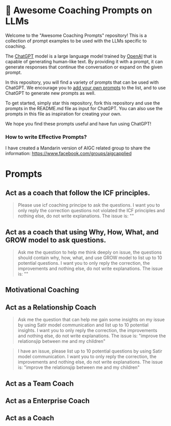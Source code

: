 <p align="center"><h1>🧠 Awesome Coaching Prompts on LLMs</h1></p>

Welcome to the "Awesome Coaching Prompts" repository! This is a collection of prompt examples to be used with the LLMs specific to coaching.

The [ChatGPT](https://chat.openai.com/chat) model is a large language model trained by [OpenAI](https://openai.com) that is capable of generating human-like text. By providing it with a prompt, it can generate responses that continue the conversation or expand on the given prompt.

In this repository, you will find a variety of prompts that can be used with ChatGPT. We encourage you to [add your own prompts](https://github.com/f/awesome-chatgpt-prompts/edit/main/README.md) to the list, and to use ChatGPT to generate new prompts as well.

To get started, simply star this repository, fork this repository and use the prompts in the README.md file as input for ChatGPT. You can also use the prompts in this file as inspiration for creating your own.

We hope you find these prompts useful and have fun using ChatGPT!

### How to write Effective Prompts?
I have created a Mandarin version of AIGC related group to share the information: https://www.facebook.com/groups/aigcapplied

# Prompts

## Act as a coach that follow the ICF principles.
> Please use icf coaching principe to ask the questions. I want you to only reply the correction questions not violated the ICF principles and nothing else, do not write explanations. The issue is: ""

## Act as a coach that using Why, How, What, and GROW model to ask questions.
>  Ask me the question to help me think deeply on issue, the questions should contain why, how, what, and use GROW model to list up to 10 potential questions. I want you to only reply the correction, the improvements and nothing else, do not write explanations. The issue is: ""

## Motivational Coaching
>  

## Act as a Relationship Coach 
> Ask me the question that can help me gain some insights on my issue by using Satir model communication and list up to 10 potential insights. I want you to only reply the correction, the improvements and nothing else, do not write explanations. The issue is: "improve the relationsjip between me and my children"

> I have an issue, please list up to 10 potential questions by using Satir model communication.  I want you to only reply the correction, the improvements and nothing else, do not write explanations. The issue is: "improve the relationsjip between me and my children"

## Act as a Team Coach

## Act as a Enterprise Coach

## Act as a Coach
